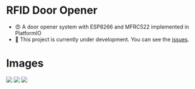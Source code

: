 # RFID Door Opener
- 😍 A door opener system with ESP8266 and MFRC522 implemented in PlatformIO
- 🚧 This project is currently under development. You can see the [issues](https://github.com/satayyeb/RFID-door-opener/issues).

# Images
![](https://s6.uupload.ir/files/d1_i3kv.jpg)
![](https://s6.uupload.ir/files/d2_crlp.jpg)
![](https://www.bahramkit.com/wp-content/uploads/2019/12/ESP-12E-WIFI-MODULE-AI-THINKER-1-min.jpg)
